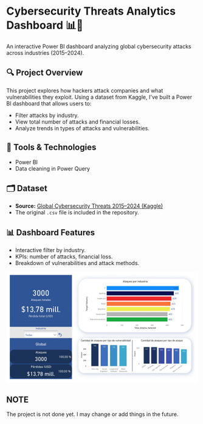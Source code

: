 # Cybersecurity Threats Analytics Dashboard 📊🔐

An interactive Power BI dashboard analyzing global cybersecurity attacks across industries (2015–2024).

## 🔍 Project Overview

This project explores how hackers attack companies and what vulnerabilities they exploit. Using a dataset from Kaggle, I've built a Power BI dashboard that allows users to:

- Filter attacks by industry.
- View total number of attacks and financial losses.
- Analyze trends in types of attacks and vulnerabilities.

## 🧰 Tools & Technologies

- Power BI
- Data cleaning in Power Query

## 🗂 Dataset

- **Source:** [Global Cybersecurity Threats 2015–2024 (Kaggle)](https://www.kaggle.com/datasets/atharvasoundankar/global-cybersecurity-threats-2015-2024)
- The original `.csv` file is included in the repository.

## 📊 Dashboard Features

- Interactive filter by industry.
- KPIs: number of attacks, financial loss.
- Breakdown of vulnerabilities and attack methods.

![Dashboard Screenshot](img/total_attacks.jpg)

## NOTE
The project is not done yet. I may change or add things in the future.

